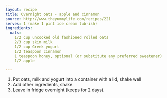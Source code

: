 ```yaml
---
layout: recipe
title: Overnight oats - apple and cinnamon
source: http://www.theyummylife.com/recipes/221
serves: 1 (make 1 pint ice cream tub-ish)
ingredients:
  oats:
    1/2 cup uncooked old fashioned rolled oats
    2/3 cup skim milk
    1/2 cup Greek yogurt
    1/2 teaspoon cinnamon
    1 teaspoon honey, optional (or substitute any preferred sweetener)
    1/2 apple

---
```


1. Put oats, milk and yogurt into a container with a lid, shake well
2. Add other ingredients, shake.
3. Leave in fridge overnight (keeps for 2 days).

